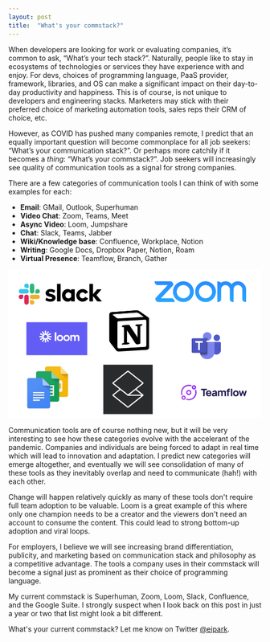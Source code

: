 ```yaml
---
layout: post
title:  "What's your commstack?"
---
```


When developers are looking for work or evaluating companies, it’s common to ask, “What’s your tech stack?”. Naturally, people like to stay in ecosystems of technologies or services they have experience with and enjoy. For devs, choices of programming language, PaaS provider, framework, libraries, and OS can make a significant impact on their day-to-day productivity and happiness. This is of course, is not unique to developers and engineering stacks. Marketers may stick with their preferred choice of marketing automation tools, sales reps their CRM of choice, etc. 

However, as COVID has pushed many companies remote, I predict that an equally important question will become commonplace for all job seekers: “What’s your communication stack?”. Or perhaps more catchily if it becomes a *thing*: “What’s your commstack?”. Job seekers will increasingly see quality of communication tools as a signal for strong companies.

There are a few categories of communication tools I can think of with some examples for each:

* **Email**: GMail, Outlook, Superhuman
* **Video Chat**: Zoom, Teams, Meet
* **Async Video**: Loom, Jumpshare
* **Chat**: Slack, Teams, Jabber
* **Wiki/Knowledge base**: Confluence, Workplace, Notion
* **Writing**: Google Docs, Dropbox Paper, Notion, Roam
* **Virtual Presence**: Teamflow, Branch, Gather

<img src="/images/commstack.png" width="600" />

Communication tools are of course nothing new, but it will be very interesting to see how these categories evolve with the accelerant of the pandemic. Companies and individuals are being forced to adapt in real time which will lead to innovation and adaptation. I predict new categories will emerge altogether, and eventually we will see consolidation of many of these tools as they inevitably overlap and need to communicate (hah!) with each other.

Change will happen relatively quickly as many of these tools don't require full team adoption to be valuable. Loom is a great example of this where only one champion needs to be a creator and the viewers don't need an account to consume the content. This could lead to strong bottom-up adoption and viral loops.

For employers, I believe we will see increasing brand differentiation, publicity, and marketing based on communication stack and philosophy as a competitive advantage. The tools a company uses in their commstack will become a signal just as prominent as their choice of programming language.

My current commstack is Superhuman, Zoom, Loom, Slack, Confluence, and the Google Suite. I strongly suspect when I look back on this post in just a year or two that list might look a bit different.

What's your current commstack? Let me know on Twitter <a href="https://twitter.com/eipark" target="_blank">@eipark</a>.
